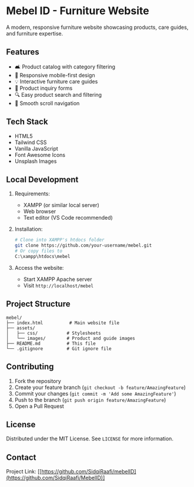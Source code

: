 # Mebel ID - Furniture Website

A modern, responsive furniture website showcasing products, care guides, and furniture expertise.

## Features

- 🛋️ Product catalog with category filtering
- 📱 Responsive mobile-first design
- 💡 Interactive furniture care guides
- 📝 Product inquiry forms
- 🔍 Easy product search and filtering
- 🎯 Smooth scroll navigation

## Tech Stack

- HTML5
- Tailwind CSS
- Vanilla JavaScript
- Font Awesome Icons
- Unsplash Images

## Local Development

1. Requirements:
   - XAMPP (or similar local server)
   - Web browser
   - Text editor (VS Code recommended)

2. Installation:
   ```bash
   # Clone into XAMPP's htdocs folder
   git clone https://github.com/your-username/mebel.git
   # Or copy files to
   C:\xampp\htdocs\mebel
   ```

3. Access the website:
   - Start XAMPP Apache server
   - Visit `http://localhost/mebel`

## Project Structure

```
mebel/
├── index.html          # Main website file
├── assets/            
│   ├── css/           # Stylesheets
│   └── images/        # Product and guide images
├── README.md          # This file
└── .gitignore         # Git ignore file
```

## Contributing

1. Fork the repository
2. Create your feature branch (`git checkout -b feature/AmazingFeature`)
3. Commit your changes (`git commit -m 'Add some AmazingFeature'`)
4. Push to the branch (`git push origin feature/AmazingFeature`)
5. Open a Pull Request

## License

Distributed under the MIT License. See `LICENSE` for more information.

## Contact

Project Link: [[https://github.com/SidqiRaafi/mebelID](https://github.com/SidqiRaafi/MebelID)]
